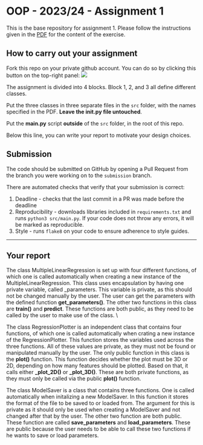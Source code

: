 # OOP - 2023/24 - Assignment 1

This is the base repository for assignment 1.
Please follow the instructions given in the [PDF](https://brightspace.rug.nl/content/enforced/243046-WBAI045-05.2023-2024.1/2023_24_OOP.pdf) for the content of the exercise.

## How to carry out your assignment

Fork this repo on your private github account.
You can do so by clicking this button on the top-right panel:
![](fork.png) 

The assignment is divided into 4 blocks.
Block 1, 2, and 3 all define different classes.

Put the three classes in three separate files in the `src` folder, with the names specified in the PDF.
**Leave the __init__.py file untouched**.

Put the **main.py** script **outside** of the `src` folder, in the root of this repo.

Below this line, you can write your report to motivate your design choices.

## Submission

The code should be submitted on GitHub by opening a Pull Request from the branch you were working on to the `submission` branch.

There are automated checks that verify that your submission is correct:

1. Deadline - checks that the last commit in a PR was made before the deadline
2. Reproducibility - downloads libraries included in `requirements.txt` and runs `python3 src/main.py`. If your code does not throw any errors, it will be marked as reproducible.
3. Style - runs `flake8` on your code to ensure adherence to style guides.

---

## Your report
The class MultipleLinearRegression is set up with four different functions, of which one is called automatically when creating a new instance of the MultipleLinearRegression. This class uses encapsulation by having one private variable, called _parameters. This variable is private, as this should not be changed manually by the user. The user can get the parameters with the defined function **get_parameters()**. 
The other two functions in this class are **train()** and **predict**. These functions are both public, as they need to be called by the user to make use of the class. \\

The class RegressionPlotter is an independent class that contains four functions, of which one is called automatically when crating a new instance of the RegressionPlotter. This function stores the variables used across the three functions. All of these values are private, as they must not be found or manipulated manually by the user. The only public function in this class is the **plot()** function. This function decides whether the plot must be 3D or 2D, depending on how many features should be plotted. Based on that, it calls either **_plot_2D()** or **_plot_3D()**. These are both private functions, as they must only be called via the public **plot()** function.

The class ModelSaver is a class that contains three functions. One is called automatically when initalizing a new ModelSaver. In this function it stores the format of the file to be saved to or loaded from. The argument for this is private as it should only be used when creating a ModelSaver and not changed after that by the user. The other two function are both public. These function are called **save_parameters** and **load_parameters**. These are public because the user needs to be able to call these two functions if he wants to save or load parameters.

